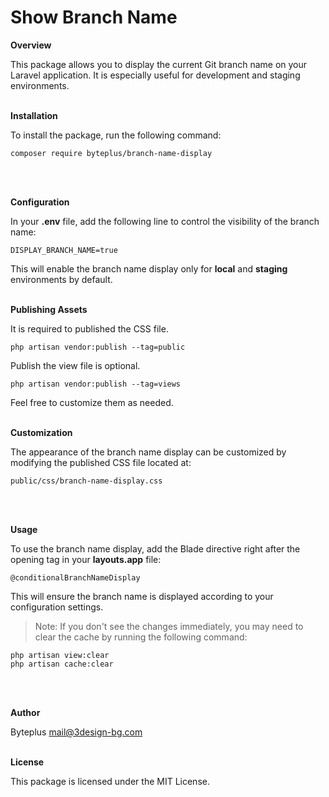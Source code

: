 # Show Branch Name

**Overview**

This package allows you to display the current Git branch name on your Laravel application. It is especially useful for development and staging environments.
<br>
<br>

**Installation**

To install the package, run the following command:

```
composer require byteplus/branch-name-display
```
<br>
<br>

**Configuration**

In your **.env** file, add the following line to control the visibility of the branch name:

```
DISPLAY_BRANCH_NAME=true
```

This will enable the branch name display only for **local** and **staging** environments by default.
<br>
<br>

**Publishing Assets**

It is required to published the CSS file.

```
php artisan vendor:publish --tag=public
```

Publish the view file is optional.

```
php artisan vendor:publish --tag=views
```

Feel free to customize them as needed.
<br>
<br>

**Customization**

The appearance of the branch name display can be customized by modifying the published CSS file located at:

```
public/css/branch-name-display.css
```
<br>
<br>

**Usage**

To use the branch name display, add the Blade directive right after the opening <body> tag in your **layouts.app** file:

```
@conditionalBranchNameDisplay
```

This will ensure the branch name is displayed according to your configuration settings.

> Note: If you don't see the changes immediately, you may need to clear the cache by running the following command:

```
php artisan view:clear
php artisan cache:clear
```
<br>
<br>

**Author**

Byteplus
mail@3design-bg.com
<br>
<br>

**License**

This package is licensed under the MIT License.
